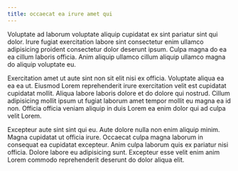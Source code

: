 ```yaml
---
title: occaecat ea irure amet qui
---
```


Voluptate ad laborum voluptate aliquip cupidatat ex sint pariatur sint qui dolor. Irure fugiat exercitation labore sint consectetur enim ullamco adipisicing proident consectetur dolor deserunt ipsum. Culpa magna do ea ea cillum laboris officia. Anim aliquip ullamco cillum aliquip ullamco magna do aliquip voluptate eu.

Exercitation amet ut aute sint non sit elit nisi ex officia. Voluptate aliqua ea ea ea ut. Eiusmod Lorem reprehenderit irure exercitation velit est cupidatat cupidatat mollit. Aliqua labore laboris dolore et do dolore qui nostrud. Cillum adipisicing mollit ipsum ut fugiat laborum amet tempor mollit eu magna ea id non. Officia officia veniam aliquip in duis Lorem ea enim dolor qui ad culpa velit Lorem.

Excepteur aute sint sint qui eu. Aute dolore nulla non enim aliquip minim. Magna cupidatat ut officia irure. Occaecat culpa magna laborum in consequat ea cupidatat excepteur. Anim culpa laborum quis ex pariatur nisi officia. Dolore labore eu adipisicing sunt. Excepteur esse velit enim anim Lorem commodo reprehenderit deserunt do dolor aliqua elit.